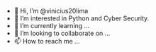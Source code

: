 - 👋 Hi, I’m @vinicius20lima
- 👀 I’m interested in Python and Cyber Security.
- 🌱 I’m currently learning ...
- 💞️ I’m looking to collaborate on ...
- 📫 How to reach me ...

<!---
vinicius20lima/vinicius20lima is a ✨ special ✨ repository because its `README.md` (this file) appears on your GitHub profile.
You can click the Preview link to take a look at your changes.
--->
